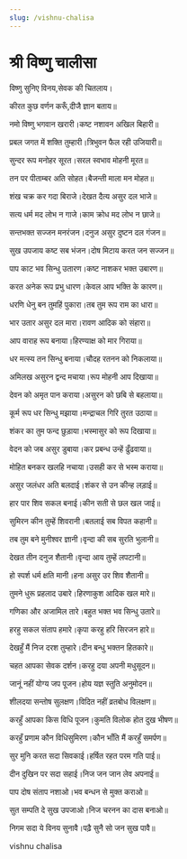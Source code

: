 ```yaml
---
slug: /vishnu-chalisa
---
```

# श्री विष्णु चालीसा

विष्णु सुनिए विनय,सेवक की चितलाय।

कीरत कुछ वर्णन करूँ,दीजै ज्ञान बताय॥

नमो विष्णु भगवान खरारी।कष्ट नशावन अखिल बिहारी॥

प्रबल जगत में शक्ति तुम्हारी।त्रिभुवन फैल रही उजियारी॥

सुन्दर रूप मनोहर सूरत।सरल स्वभाव मोहनी मूरत॥

तन पर पीताम्बर अति सोहत।बैजन्ती माला मन मोहत॥

शंख चक्र कर गदा बिराजे।देखत दैत्य असुर दल भाजे॥

सत्य धर्म मद लोभ न गाजे।काम क्रोध मद लोभ न छाजे॥

सन्तभक्त सज्जन मनरंजन।दनुज असुर दुष्टन दल गंजन॥

सुख उपजाय कष्ट सब भंजन।दोष मिटाय करत जन सज्जन॥

पाप काट भव सिन्धु उतारण।कष्ट नाशकर भक्त उबारण॥

करत अनेक रूप प्रभु धारण।केवल आप भक्ति के कारण॥

धरणि धेनु बन तुमहिं पुकारा।तब तुम रूप राम का धारा॥

भार उतार असुर दल मारा।रावण आदिक को संहारा॥

आप वाराह रूप बनाया।हिरण्याक्ष को मार गिराया॥

धर मत्स्य तन सिन्धु बनाया।चौदह रतनन को निकलाया॥

अमिलख असुरन द्वन्द मचाया।रूप मोहनी आप दिखाया॥

देवन को अमृत पान कराया।असुरन को छबि से बहलाया॥

कूर्म रूप धर सिन्धु मझाया।मन्द्राचल गिरि तुरत उठाया॥

शंकर का तुम फन्द छुड़ाया।भस्मासुर को रूप दिखाया॥

वेदन को जब असुर डुबाया।कर प्रबन्ध उन्हें ढुँढवाया॥

मोहित बनकर खलहि नचाया।उसही कर से भस्म कराया॥

असुर जलंधर अति बलदाई।शंकर से उन कीन्ह लड़ाई॥

हार पार शिव सकल बनाई।कीन सती से छल खल जाई॥

सुमिरन कीन तुम्हें शिवरानी।बतलाई सब विपत कहानी॥

तब तुम बने मुनीश्वर ज्ञानी।वृन्दा की सब सुरति भुलानी॥

देखत तीन दनुज शैतानी।वृन्दा आय तुम्हें लपटानी॥

हो स्पर्श धर्म क्षति मानी।हना असुर उर शिव शैतानी॥

तुमने धुरू प्रहलाद उबारे।हिरणाकुश आदिक खल मारे॥

गणिका और अजामिल तारे।बहुत भक्त भव सिन्धु उतारे॥

हरहु सकल संताप हमारे।कृपा करहु हरि सिरजन हारे॥

देखहुँ मैं निज दरश तुम्हारे।दीन बन्धु भक्तन हितकारे॥

चहत आपका सेवक दर्शन।करहु दया अपनी मधुसूदन॥

जानूं नहीं योग्य जप पूजन।होय यज्ञ स्तुति अनुमोदन॥

शीलदया सन्तोष सुलक्षण।विदित नहीं व्रतबोध विलक्षण॥

करहुँ आपका किस विधि पूजन।कुमति विलोक होत दुख भीषण॥

करहुँ प्रणाम कौन विधिसुमिरण।कौन भाँति मैं करहुँ समर्पण॥

सुर मुनि करत सदा सिवकाई।हर्षित रहत परम गति पाई॥

दीन दुखिन पर सदा सहाई।निज जन जान लेव अपनाई॥

पाप दोष संताप नशाओ।भव बन्धन से मुक्त कराओ॥

सुत सम्पति दे सुख उपजाओ।निज चरनन का दास बनाओ॥

निगम सदा ये विनय सुनावै।पढ़ै सुनै सो जन सुख पावै॥

<span class='index-text'> vishnu chalisa</span>